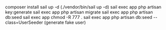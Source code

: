 composer install
sail up -d (./vendor/bin/sail up -d)
sail exec app php artisan key:generate
sail exec app php artisan migrate
sail exec app php artisan db:seed
sail exec app chmod -R 777 .
sail exec app php artisan db:seed --class=UserSeeder (generate fake user)
